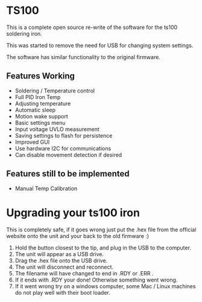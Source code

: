 # TS100
This is a complete open source re-write of the software for the ts100 soldering iron.

This was started to remove the need for USB for changing system settings.

The software has similar functionality to the original firmware.

## Features Working
* Soldering / Temperature control
* Full PID Iron Temp
* Adjusting temperature
* Automatic sleep
* Motion wake support
* Basic settings menu
* Input voltage UVLO measurement
* Saving settings to flash for persistence
* Improved GUI
* Use hardware I2C for communications
* Can disable movement detection if desired
## Features still to be implemented
* Manual Temp Calibration

# Upgrading your ts100 iron
This is completely safe, if it goes wrong just put the .hex file from the official website onto the unit and your back to the old firmware :)

1. Hold the button closest to the tip, and plug in the USB to the computer.
2. The unit will appear as a USB drive.
3. Drag the .hex file onto the USB drive.
4. The unit will disconnect and reconnect.
5. The filename will have changed to end in .RDY or .ERR .
6. If it ends with .RDY your done! Otherwise something went wrong.
7. If it went wrong try on a windows computer, some Mac / Linux machines do not play well with their boot loader.
